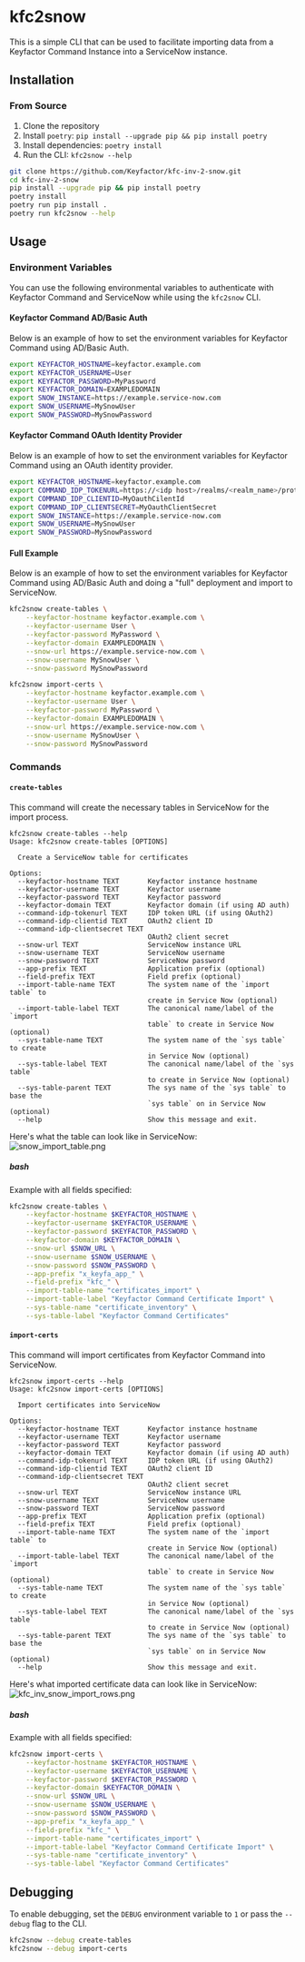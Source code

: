 # kfc2snow

This is a simple CLI that can be used to facilitate importing data from a Keyfactor Command Instance into a ServiceNow
instance.

## Installation

### From Source

1. Clone the repository
2. Install `poetry`: `pip install --upgrade pip && pip install poetry`
3. Install dependencies: `poetry install`
4. Run the CLI: `kfc2snow --help`

```bash
git clone https://github.com/Keyfactor/kfc-inv-2-snow.git
cd kfc-inv-2-snow
pip install --upgrade pip && pip install poetry
poetry install
poetry run pip install .
poetry run kfc2snow --help
```

## Usage

### Environment Variables

You can use the following environmental variables to authenticate with Keyfactor Command and ServiceNow while using the
`kfc2snow` CLI.

#### Keyfactor Command AD/Basic Auth

Below is an example of how to set the environment variables for Keyfactor Command using AD/Basic Auth.

```bash
export KEYFACTOR_HOSTNAME=keyfactor.example.com
export KEYFACTOR_USERNAME=User
export KEYFACTOR_PASSWORD=MyPassword
export KEYFACTOR_DOMAIN=EXAMPLEDOMAIN
export SNOW_INSTANCE=https://example.service-now.com
export SNOW_USERNAME=MySnowUser
export SNOW_PASSWORD=MySnowPassword
```

#### Keyfactor Command OAuth Identity Provider

Below is an example of how to set the environment variables for Keyfactor Command using an OAuth identity provider.

```bash
export KEYFACTOR_HOSTNAME=keyfactor.example.com
export COMMAND_IDP_TOKENURL=https://<idp host>/realms/<realm_name>/protocol/openid-connect/token
export COMMAND_IDP_CLIENTID=MyOauthCilentId
export COMMAND_IDP_CLIENTSECRET=MyOauthClientSecret
export SNOW_INSTANCE=https://example.service-now.com
export SNOW_USERNAME=MySnowUser
export SNOW_PASSWORD=MySnowPassword
```

#### Full Example

Below is an example of how to set the environment variables for Keyfactor Command using AD/Basic Auth and doing a "full"
deployment and import to ServiceNow.

```bash
kfc2snow create-tables \
    --keyfactor-hostname keyfactor.example.com \
    --keyfactor-username User \
    --keyfactor-password MyPassword \
    --keyfactor-domain EXAMPLEDOMAIN \
    --snow-url https://example.service-now.com \
    --snow-username MySnowUser \
    --snow-password MySnowPassword

kfc2snow import-certs \
    --keyfactor-hostname keyfactor.example.com \
    --keyfactor-username User \
    --keyfactor-password MyPassword \
    --keyfactor-domain EXAMPLEDOMAIN \
    --snow-url https://example.service-now.com \
    --snow-username MySnowUser \
    --snow-password MySnowPassword
```

### Commands

#### `create-tables`

This command will create the necessary tables in ServiceNow for the import process.

```text
kfc2snow create-tables --help
Usage: kfc2snow create-tables [OPTIONS]

  Create a ServiceNow table for certificates

Options:
  --keyfactor-hostname TEXT       Keyfactor instance hostname
  --keyfactor-username TEXT       Keyfactor username
  --keyfactor-password TEXT       Keyfactor password
  --keyfactor-domain TEXT         Keyfactor domain (if using AD auth)
  --command-idp-tokenurl TEXT     IDP token URL (if using OAuth2)
  --command-idp-clientid TEXT     OAuth2 client ID
  --command-idp-clientsecret TEXT
                                  OAuth2 client secret
  --snow-url TEXT                 ServiceNow instance URL
  --snow-username TEXT            ServiceNow username
  --snow-password TEXT            ServiceNow password
  --app-prefix TEXT               Application prefix (optional)
  --field-prefix TEXT             Field prefix (optional)
  --import-table-name TEXT        The system name of the `import table` to
                                  create in Service Now (optional)
  --import-table-label TEXT       The canonical name/label of the `import
                                  table` to create in Service Now (optional)
  --sys-table-name TEXT           The system name of the `sys table` to create
                                  in Service Now (optional)
  --sys-table-label TEXT          The canonical name/label of the `sys table`
                                  to create in Service Now (optional)
  --sys-table-parent TEXT         The sys name of the `sys table` to base the
                                  `sys table` on in Service Now (optional)
  --help                          Show this message and exit.
```

Here's what the table can look like in ServiceNow:
![snow_import_table.png](docs%2Fimages%2Fsnow_import_table.png)

##### bash
Example with all fields specified:
```bash
kfc2snow create-tables \
    --keyfactor-hostname $KEYFACTOR_HOSTNAME \
    --keyfactor-username $KEYFACTOR_USERNAME \
    --keyfactor-password $KEYFACTOR_PASSWORD \
    --keyfactor-domain $KEYFACTOR_DOMAIN \
    --snow-url $SNOW_URL \
    --snow-username $SNOW_USERNAME \
    --snow-password $SNOW_PASSWORD \
    --app-prefix "x_keyfa_app_" \
    --field-prefix "kfc_" \
    --import-table-name "certificates_import" \
    --import-table-label "Keyfactor Command Certificate Import" \
    --sys-table-name "certificate_inventory" \
    --sys-table-label "Keyfactor Command Certificates"
```

#### `import-certs`

This command will import certificates from Keyfactor Command into ServiceNow.

```text
kfc2snow import-certs --help
Usage: kfc2snow import-certs [OPTIONS]

  Import certificates into ServiceNow

Options:
  --keyfactor-hostname TEXT       Keyfactor instance hostname
  --keyfactor-username TEXT       Keyfactor username
  --keyfactor-password TEXT       Keyfactor password
  --keyfactor-domain TEXT         Keyfactor domain (if using AD auth)
  --command-idp-tokenurl TEXT     IDP token URL (if using OAuth2)
  --command-idp-clientid TEXT     OAuth2 client ID
  --command-idp-clientsecret TEXT
                                  OAuth2 client secret
  --snow-url TEXT                 ServiceNow instance URL
  --snow-username TEXT            ServiceNow username
  --snow-password TEXT            ServiceNow password
  --app-prefix TEXT               Application prefix (optional)
  --field-prefix TEXT             Field prefix (optional)
  --import-table-name TEXT        The system name of the `import table` to
                                  create in Service Now (optional)
  --import-table-label TEXT       The canonical name/label of the `import
                                  table` to create in Service Now (optional)
  --sys-table-name TEXT           The system name of the `sys table` to create
                                  in Service Now (optional)
  --sys-table-label TEXT          The canonical name/label of the `sys table`
                                  to create in Service Now (optional)
  --sys-table-parent TEXT         The sys name of the `sys table` to base the
                                  `sys table` on in Service Now (optional)
  --help                          Show this message and exit.
```

Here's what imported certificate data can look like in ServiceNow:
![kfc_inv_snow_import_rows.png](docs%2Fimages%2Fkfc_inv_snow_import_rows.png)

##### bash
Example with all fields specified:
```bash
kfc2snow import-certs \
    --keyfactor-hostname $KEYFACTOR_HOSTNAME \
    --keyfactor-username $KEYFACTOR_USERNAME \
    --keyfactor-password $KEYFACTOR_PASSWORD \
    --keyfactor-domain $KEYFACTOR_DOMAIN \
    --snow-url $SNOW_URL \
    --snow-username $SNOW_USERNAME \
    --snow-password $SNOW_PASSWORD \
    --app-prefix "x_keyfa_app_" \
    --field-prefix "kfc_" \
    --import-table-name "certificates_import" \
    --import-table-label "Keyfactor Command Certificate Import" \
    --sys-table-name "certificate_inventory" \
    --sys-table-label "Keyfactor Command Certificates"
```



## Debugging
To enable debugging, set the `DEBUG` environment variable to `1` or pass the `--debug` flag to the CLI.

```bash
kfc2snow --debug create-tables
kfc2snow --debug import-certs
```
